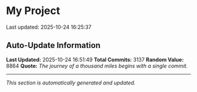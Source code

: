 # My Project


Last updated: 2025-10-24 16:25:37








































































































































































































































































































































































































































































































































































































































































































































































































































































































































































































































































































































































































































































































































































































































































































































































































































































































































































































































































































































































































































































































































































































































































































































































































































































































































































































































































































































































































































































































































































































































































































































































































































































































































































































































































































































































































































































## Auto-Update Information

**Last Updated:** 2025-10-24 16:51:49
**Total Commits:** 3137
**Random Value:** 8864
**Quote:** _The journey of a thousand miles begins with a single commit._

---
_This section is automatically generated and updated._
